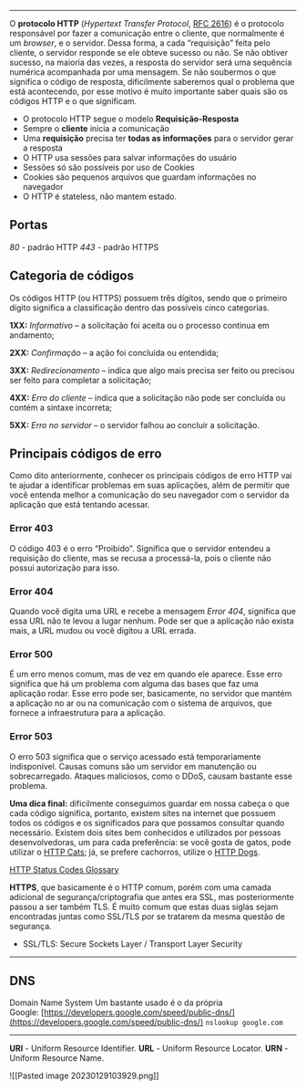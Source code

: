 ***

O **protocolo HTTP** (_Hypertext Transfer Protocol_, [RFC 2616](https://www.rfc-editor.org/rfc/rfc2616)) é o protocolo responsável por fazer a comunicação entre o cliente, que normalmente é um _browser_, e o servidor. Dessa forma, a cada “requisição” feita pelo cliente, o servidor responde se ele obteve sucesso ou não. Se não obtiver sucesso, na maioria das vezes, a resposta do servidor será uma sequência numérica acompanhada por uma mensagem. Se não soubermos o que significa o código de resposta, dificilmente saberemos qual o problema que está acontecendo, por esse motivo é muito importante saber quais são os códigos HTTP e o que significam.

-   O protocolo HTTP segue o modelo **Requisição-Resposta**
-   Sempre o **cliente** inicia a comunicação
-   Uma **requisição** precisa ter **todas as informações** para o servidor gerar a resposta
-   O HTTP usa sessões para salvar informações do usuário
-   Sessões só são possíveis por uso de Cookies
-   Cookies são pequenos arquivos que guardam informações no navegador
-   O HTTP é stateless, não mantem estado.

## Portas

*80* - padrão HTTP
*443* - padrão HTTPS

## Categoria de códigos

Os códigos HTTP (ou HTTPS) possuem três dígitos, sendo que o primeiro dígito significa a classificação dentro das possíveis cinco categorias.

**1XX:** _Informativo_ – a solicitação foi aceita ou o processo continua em andamento;

**2XX:** _Confirmação_ – a ação foi concluída ou entendida;

**3XX:** _Redirecionamento_ – indica que algo mais precisa ser feito ou precisou ser feito para completar a solicitação;

**4XX:** _Erro do cliente_ – indica que a solicitação não pode ser concluída ou contém a sintaxe incorreta;

**5XX:** _Erro no servidor_ – o servidor falhou ao concluir a solicitação.

## Principais códigos de erro

Como dito anteriormente, conhecer os principais códigos de erro HTTP vai te ajudar a identificar problemas em suas aplicações, além de permitir que você entenda melhor a comunicação do seu navegador com o servidor da aplicação que está tentando acessar.

### Error 403

O código 403 é o erro “Proibido”. Significa que o servidor entendeu a requisição do cliente, mas se recusa a processá-la, pois o cliente não possui autorização para isso.

### Error 404

Quando você digita uma URL e recebe a mensagem _Error 404_, significa que essa URL não te levou a lugar nenhum. Pode ser que a aplicação não exista mais, a URL mudou ou você digitou a URL errada.

### Error 500

É um erro menos comum, mas de vez em quando ele aparece. Esse erro significa que há um problema com alguma das bases que faz uma aplicação rodar. Esse erro pode ser, basicamente, no servidor que mantém a aplicação no ar ou na comunicação com o sistema de arquivos, que fornece a infraestrutura para a aplicação.

### Error 503

O erro 503 significa que o serviço acessado está temporariamente indisponível. Causas comuns são um servidor em manutenção ou sobrecarregado. Ataques maliciosos, como o DDoS, causam bastante esse problema.

**Uma dica final:** dificilmente conseguimos guardar em nossa cabeça o que cada código significa, portanto, existem sites na internet que possuem todos os códigos e os significados para que possamos consultar quando necessário. Existem dois sites bem conhecidos e utilizados por pessoas desenvolvedoras, um para cada preferência: se você gosta de gatos, pode utilizar o [HTTP Cats](https://http.cat/); já, se prefere cachorros, utilize o [HTTP Dogs](https://http.dog/).

[HTTP Status Codes Glossary](https://www.webfx.com/web-development/glossary/http-status-codes/)

**HTTPS**, que basicamente é o HTTP comum, porém com uma camada adicional de segurança/criptografia que antes era SSL, mas posteriormente passou a ser também TLS. É muito comum que estas duas siglas sejam encontradas juntas como SSL/TLS por se tratarem da mesma questão de segurança. 

* SSL/TLS: Secure Sockets Layer / Transport Layer Security

***
## DNS

Domain Name System
Um bastante usado é o da própria Google: [https://developers.google.com/speed/public-dns/](https://developers.google.com/speed/public-dns/)
`nslookup google.com`

***
**URI** - Uniform Resource Identifier.
**URL** - Uniform Resource Locator.
**URN** - Uniform Resource Name.

![[Pasted image 20230129103929.png]]